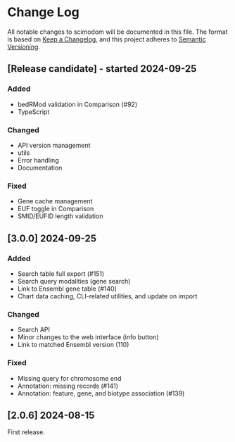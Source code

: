 # Change Log

All notable changes to scimodom will be documented in this file.
The format is based on [Keep a Changelog](http://keepachangelog.com/), and this project adheres to [Semantic Versioning](http://semver.org/).

## [Release candidate] - started 2024-09-25

### Added

- bedRMod validation in Comparison (#92)
- TypeScript

### Changed

- API version management
- utils
- Error handling
- Documentation

### Fixed

- Gene cache management
- EUF toggle in Comparison
- SMID/EUFID length validation

## [3.0.0] 2024-09-25

### Added

- Search table full export (#151)
- Search query modalities (gene search)
- Link to Ensembl gene table (#140)
- Chart data caching, CLI-related utilities, and update on import

### Changed

- Search API
- Minor changes to the web interface (info button)
- Link to matched Ensembl version (110)

### Fixed

- Missing query for chromosome end
- Annotation: missing records (#141)
- Annotation: feature, gene, and biotype association (#139)

## [2.0.6] 2024-08-15

First release.
